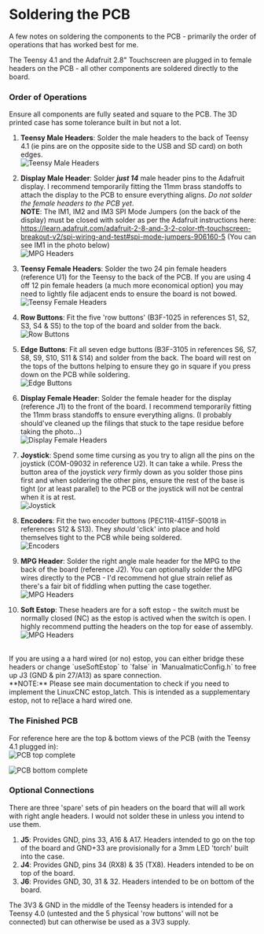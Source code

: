 # Soldering the PCB

A few notes on soldering the components to the PCB - primarily the order of operations that has worked best for me.

The Teensy 4.1 and the Adafruit 2.8" Touchscreen are plugged in to female headers on the PCB - all other components are soldered directly to the board.

### Order of Operations

Ensure all components are fully seated and square to the PCB. The 3D printed case has some tolerance built in but not a lot.


1. **Teensy Male Headers**: Solder the male headers to the back of Teensy 4.1 (ie pins are on the opposite side to the USB and SD card) on both edges.   <br/>   ![Teensy Male Headers](../images/teensy41_pins.jpg)
2. **Display Male Header**: Solder ***just 14*** male header pins to the Adafruit display. I recommend temporarily fitting the 11mm brass standoffs to attach the display to the PCB to ensure everything aligns. *Do not solder the female headers to the PCB yet*.  <br/>    **NOTE**: The IM1, IM2 and IM3 SPI Mode Jumpers (on the back of the display) must be closed with solder as per the Adafruit instructions here: https://learn.adafruit.com/adafruit-2-8-and-3-2-color-tft-touchscreen-breakout-v2/spi-wiring-and-test#spi-mode-jumpers-906160-5  (You can see IM1 in the photo below)  <br/>     ![MPG Headers](../images/adafruit-display-header.jpg)
3. **Teensy Female Headers**: Solder the two 24 pin female headers (reference U1) for the Teensy to the back of the PCB. If you are using 4 off 12 pin female headers (a much more economical option) you may need to lightly file adjacent ends to ensure the board is not bowed.   <br/>   ![Teensy Female Headers](../images/pcb-teensy-headers.jpg) 
4. **Row Buttons**: Fit the five 'row buttons' (B3F-1025 in references S1, S2, S3, S4 & S5) to the top of the board and solder from the back.   <br/>   ![Row Buttons](../images/pcb-row-buttons.jpg) 
5. **Edge Buttons**: Fit all seven edge buttons (B3F-3105 in references S6, S7, S8, S9, S10, S11 & S14) and solder from the back. The board will rest on the tops of the buttons helping to ensure they go in square if you press down on the PCB while soldering.   <br/>  ![Edge Buttons](../images/pcb-edge-buttons.jpg)
6. **Display Female Header**:  Solder the female header for the display (reference J1) to the front of the board. I recommend temporarily fitting the 11mm brass standoffs to ensure everything aligns. (I probably should've cleaned up the filings that stuck to the tape residue before taking the photo...)  <br/>  ![Display Female Headers](../images/pcb-display-header.jpg)
7. **Joystick**: Spend some time cursing as you try to align all the pins on the joystick (COM-09032 in reference U2). It can take a while. Press the button area of the joystick *very* firmly down as you solder those pins first and when soldering the other pins, ensure the rest of the base is tight (or at least parallel) to the PCB or the joystick will not be central when it is at rest.  <br/>   ![Joystick](../images/pcb-joystick.jpg)
8. **Encoders**: Fit the two encoder buttons (PEC11R-4115F-S0018 in references S12 & S13). They *should* 'click' into place and hold themselves tight to the PCB while being soldered.   <br/>  ![Encoders](../images/pcb-encoders.jpg)
9.  **MPG Header**: Solder the right angle male header for the MPG to the back of the board (reference J2). You can optionally solder the MPG wires directly to the PCB -  I'd recommend hot glue strain relief as there's a fair bit of fiddling when putting the case together.   <br/>     ![MPG Headers](../images/pcb-mpg-header.jpg)

10.  **Soft Estop**: These headers are for a soft estop - the switch must be normally closed (NC) as the estop is actived when the switch is open.
I highly recommend putting the headers on the top for ease of assembly. <br/> 
![MPG Headers](../images/soft-estop-header.jpg)
  <br/>
If you are using a a hard wired (or no) estop, you can either bridge these headers or change `useSoftEstop` to `false` in `ManualmaticConfig.h` to free up J3 (GND & pin 27/A13) as spare connection.  <br/>
**NOTE:** Please see main documentation to check if you need to implement the LinuxCNC estop_latch. This is intended as a supplementary estop, not to re[lace a hard wired one.

### The Finished PCB

For reference here are the top & bottom views of the PCB (with the Teensy 4.1 plugged in):
<br/> 
![PCB top complete](../images/pcb-top-complete.jpg)

![PCB bottom complete](../images/pcb-bottom-complete.jpg)


### Optional Connections

There are three 'spare' sets of pin headers on the board that will all work with right angle headers. I would not solder these in unless you intend to use them.
1. **J5**: Provides GND, pins 33, A16 & A17. Headers intended to go on the top of the board and GND+33 are provisionally for a 3mm LED 'torch' built into the case.
2. **J4**: Provides GND, pins 34 (RX8) & 35 (TX8). Headers intended to be on top of the board.
3. **J6**: Provides GND, 30, 31 & 32. Headers intended to be on bottom of the board.

The 3V3 & GND in the middle of the Teensy headers is intended for a Teensy 4.0 (untested and the 5 physical 'row buttons' will not be connected) but can otherwise be used as a 3V3 supply.

